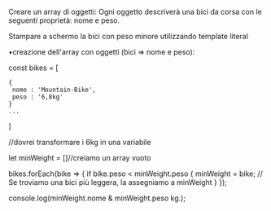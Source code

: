 Creare un array di oggetti:
Ogni oggetto descriverà una bici da corsa con le seguenti proprietà: nome e peso.

Stampare a schermo la bici con peso minore utilizzando  template literal


•creazione dell'array con oggetti (bici => nome e peso):

const bikes = [

    {
     nome : 'Mountain-Bike',
     peso : '6,8kg'
    }
    ...
]

//dovrei transformare i 6kg in una variabile 

let minWeight =  []//creiamo un array vuoto

  bikes.forEach(bike => {
      if bike.peso < minWeight.peso {
          minWeight = bike; // Se troviamo una bici più leggera, la assegniamo a minWeight
      }
  });
  


  console.log(minWeight.nome & minWeight.peso kg.);





